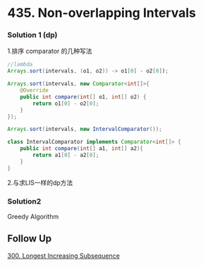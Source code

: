# 435. Non-overlapping Intervals

### Solution 1 (dp)

1.排序
comparator 的几种写法
```java
//lambda
Arrays.sort(intervals, (o1, o2)) -> o1[0] - o2[0]);
```
```java
Arrays.sort(intervals, new Comparator<int[]>{
    @Override
    public int compare(int[] o1, int[] o2) {
        return o1[0] - o2[0];
    }
});
```

```java
Arrays.sort(intervals, new IntervalComparator());

class IntervalComparator implements Comparator<int[]> {
    public int compare(int[] a1, int[] a2){
        return a1[0] - a2[0];
    }
}
```

2.与求LIS一样的dp方法

### Solution2
Greedy Algorithm

## Follow Up

[300. Longest Increasing Subsequence](https://github.com/MarekZhang/Leetcode-My-Solutions/tree/master/300.%20Longest%20Increasing%20Subsequence/src)
